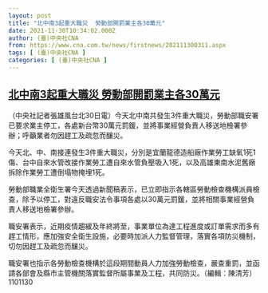 ```yaml
---
layout: post
title: "北中南3起重大職災  勞動部開罰業主各30萬元"
date: 2021-11-30T10:34:02.000Z
author: (臺)中央社CNA
from: https://www.cna.com.tw/news/firstnews/202111300311.aspx
tags: [ (臺)中央社CNA ]
categories: [ (臺)中央社CNA ]
---
```

<!--1638268442000-->
[北中南3起重大職災  勞動部開罰業主各30萬元](https://www.cna.com.tw/news/firstnews/202111300311.aspx)
------

<div>
<div></div><div><p>（中央社記者張雄風台北30日電）今天北中南共發生3件重大職災，勞動部職安署已要求業主停工，各處新台幣30萬元罰鍰，並將事業經營負責人移送地檢署參辦；呼籲業者勿因趕工及疏忽而釀災。</p><p>今天北、中、南接連發生3件重大職災，分別是宜蘭龍德造船廠作業勞工缺氧1死1傷、台中自來水管改接作業勞工遭自來水管負壓吸入1死，以及高雄東南水泥舊廠拆除作業勞工遭倒塌物掩埋1死。</p><p>勞動部職業全衛生署今天透過新聞稿表示，已立即指示各轄區勞動檢查機構派員檢查，除予以停工，對違反職安法令事項各處以30萬元罰鍰，並將相關事業經營負責人移送地檢署參辦。</p><p>職安署表示，近期疫情趨緩及年終將至，事業單位為達工程進度或訂單需求而多有趕工情形，應加強安全衛生設施，必要時加派人力監督管理，落實各項防災機制，切勿因趕工及疏忽而釀災。</p><p>職安署也指示各勞動檢查機構於這段期間動員人力加強勞動檢查，嚴查重罰，並函請各部會及縣市主管機關落實監督所屬事業及工程，共同防災。（編輯：陳清芳）1101130</p></div>
</div>
